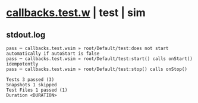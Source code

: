 # [callbacks.test.w](../../../../../../examples/tests/sdk_tests/service/callbacks.test.w) | test | sim

## stdout.log
```log
pass ─ callbacks.test.wsim » root/Default/test:does not start automatically if autoStart is false
pass ─ callbacks.test.wsim » root/Default/test:start() calls onStart() idempotently              
pass ─ callbacks.test.wsim » root/Default/test:stop() calls onStop()                             

Tests 3 passed (3)
Snapshots 1 skipped
Test Files 1 passed (1)
Duration <DURATION>
```

